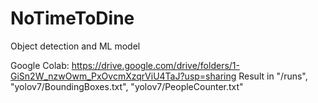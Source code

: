 # NoTimeToDine
Object detection and ML model 

Google Colab: https://drive.google.com/drive/folders/1-GiSn2W_nzwOwm_PxOvcmXzqrViU4TaJ?usp=sharing
Result in "/runs", "yolov7/BoundingBoxes.txt", "yolov7/PeopleCounter.txt"
